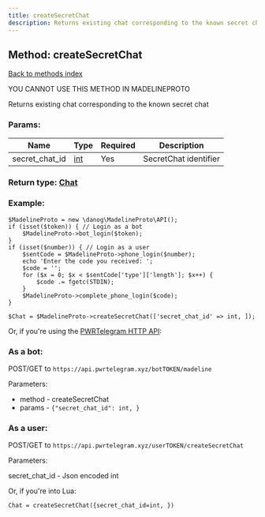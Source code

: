 ```yaml
---
title: createSecretChat
description: Returns existing chat corresponding to the known secret chat
---
```

## Method: createSecretChat  
[Back to methods index](index.md)


YOU CANNOT USE THIS METHOD IN MADELINEPROTO


Returns existing chat corresponding to the known secret chat

### Params:

| Name     |    Type       | Required | Description |
|----------|---------------|----------|-------------|
|secret\_chat\_id|[int](../types/int.md) | Yes|SecretChat identifier|


### Return type: [Chat](../types/Chat.md)

### Example:


```
$MadelineProto = new \danog\MadelineProto\API();
if (isset($token)) { // Login as a bot
    $MadelineProto->bot_login($token);
}
if (isset($number)) { // Login as a user
    $sentCode = $MadelineProto->phone_login($number);
    echo 'Enter the code you received: ';
    $code = '';
    for ($x = 0; $x < $sentCode['type']['length']; $x++) {
        $code .= fgetc(STDIN);
    }
    $MadelineProto->complete_phone_login($code);
}

$Chat = $MadelineProto->createSecretChat(['secret_chat_id' => int, ]);
```

Or, if you're using the [PWRTelegram HTTP API](https://pwrtelegram.xyz):

### As a bot:

POST/GET to `https://api.pwrtelegram.xyz/botTOKEN/madeline`

Parameters:

* method - createSecretChat
* params - `{"secret_chat_id": int, }`



### As a user:

POST/GET to `https://api.pwrtelegram.xyz/userTOKEN/createSecretChat`

Parameters:

secret_chat_id - Json encoded int




Or, if you're into Lua:

```
Chat = createSecretChat({secret_chat_id=int, })
```

